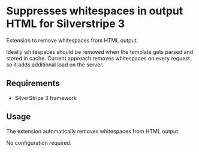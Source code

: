 # Suppresses whitespaces in output HTML for Silverstripe 3
Extension to remove whitespaces from HTML output.


Ideally whitespaces should be removed when the template gets parsed and stored in cache.
Current approach removes whitespaces on every request so it adds additional load on the server.

## Requirements
* SilverStripe 3 framework

## Usage
The extension automatically removes whitespaces from HTML output.

No configuration required.